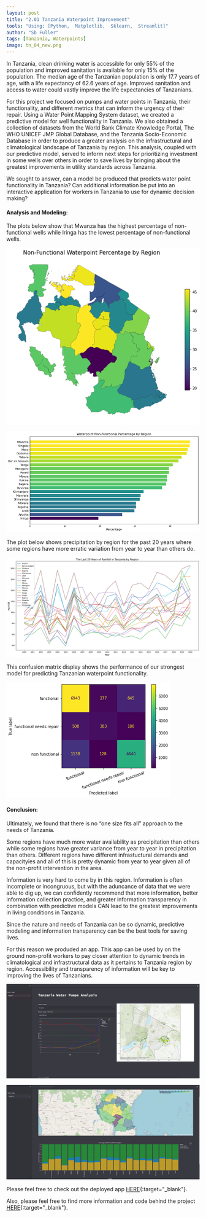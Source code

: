 ```yaml
---
layout: post
title: "2.01 Tanzania Waterpoint Improvement"
tools: "Using: [Python,  Matplotlib,  Sklearn,  Streamlit]"
author: "Sb Fuller"
tags: [Tanzania, Waterpoints]
image: tn_04_new.png
---
```


In Tanzania, clean drinking water is accessible for only 55% of the population and improved sanitation is available for only 15% of the population. The median age of the Tanzanian population is only 17.7 years of age, with a life expectancy of 62.6 years of age. Improved sanitation and access to water could vastly improve the life expectancies of Tanzanians.

For this project we focused on pumps and water points in Tanzania, their functionality, and different metrics that can inform the urgency of their repair. Using a Water Point Mapping System dataset, we created a predictive model for well functionality in Tanzania. We also obtained a collection of datasets from the World Bank Climate Knowledge Portal, The WHO UNICEF JMP Global Database, and the Tanzania Socio-Economic Database in order to produce a greater analysis on the infrastructural and climatological landscape of Tanzania by region. This analysis, coupled with our predictive model, served to inform next steps for prioritizing investment in some wells over others in order to save lives by bringing about the greatest improvements in utility standards across Tanzania.

We sought to answer, can a model be produced that predicts water point functionality in Tanzania? Can additional information be put into an interactive application for workers in Tanzania to use for dynamic decision making?

#### <strong>Analysis and Modeling:</strong>

The plots below show that Mwanza has the highest percentage of non-functional wells while Iringa has the lowest percentage of non-functional wells. 

![ ](./assets/img/geo_wpt_nonfunc.png)

![ ](./assets/img/wtp_nonfunc_per.png)

The plot below shows precipitation by region for the past 20 years where some regions have more erratic variation from year to year than others do.

![ ](./assets/img/precip_region_20.png)

This confusion matrix display shows the performance of our strongest model for predicting Tanzanian waterpoint functionality. 

![ ](./assets/img/cmd.png)


#### <strong>Conclusion:</strong>

Ultimately, we found that there is no “one size fits all” approach to the needs of Tanzania.

Some regions have much more water availability as precipitation than others while some regions have greater variance from year to year in precipitation than others. Different regions have different infrastuctural demands and capacityies and all of this is pretty dynamic from year to year given all of the non-profit intervention in the area.

Information is very hard to come by in this region. Information is often incomplete or incongruous, but with the aduncance of data that we were able to dig up, we can confidently recommend that more information, better information collection practice, and greater information transparency in combination with predictive models CAN lead to the greatest improvements in living conditions in Tanzania.

Since the nature and needs of Tanzania can be so dynamic, predictive modeling and information transparency can be the best tools for saving lives.

For this reason we produded an app. This app can be used by on the ground non-profit workers to pay closer attention to dynamic trends in climatological and infrastructural data as it pertains to Tanzania region by region. Accessibility and transparency of information will be key to improving the lives of Tanzanians.

![ ](./assets/img/app1.png)

![ ](./assets/img/app2.png)

Please feel free to check out the deployed app [HERE](https://share.streamlit.io/jpetersen626/tanzania-group-project/main/app-streamlit.py){:target="_blank"}.


Also, please feel free to find more information and code behind the project [HERE](https://github.com/sbfullerstudio/Tanzania_Waterpoint_Improvement){:target="_blank"}.


